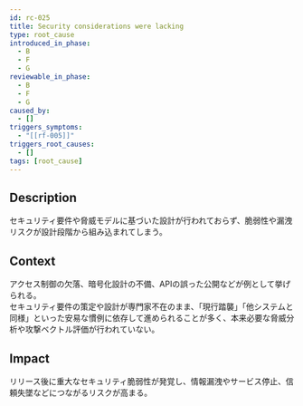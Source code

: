 ```yaml
---
id: rc-025
title: Security considerations were lacking
type: root_cause
introduced_in_phase:
  - B
  - F
  - G
reviewable_in_phase:
  - B
  - F
  - G
caused_by:
  - []
triggers_symptoms:
  - "[[rf-005]]"
triggers_root_causes:
  - []
tags: [root_cause]
---
```


## Description
セキュリティ要件や脅威モデルに基づいた設計が行われておらず、脆弱性や漏洩リスクが設計段階から組み込まれてしまう。

## Context
アクセス制御の欠落、暗号化設計の不備、APIの誤った公開などが例として挙げられる。  
セキュリティ要件の策定や設計が専門家不在のまま、「現行踏襲」「他システムと同様」といった安易な慣例に依存して進められることが多く、本来必要な脅威分析や攻撃ベクトル評価が行われていない。

## Impact
リリース後に重大なセキュリティ脆弱性が発覚し、情報漏洩やサービス停止、信頼失墜などにつながるリスクが高まる。